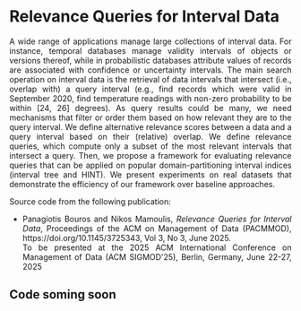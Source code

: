 # Relevance Queries for Interval Data

<p align="justify">
  A wide range of applications manage large collections of interval data. For instance, temporal databases manage validity intervals of objects or versions thereof, while in probabilistic databases attribute values of records are associated with confidence or uncertainty intervals. The main search operation on interval data is the retrieval of data intervals that intersect (i.e., overlap with) a query interval (e.g., find records which were valid in September 2020, find temperature readings with non-zero probability to be within [24, 26] degrees). As query results could be many, we need mechanisms that filter or order them based on how relevant they are to the query interval. We define alternative relevance scores between a data and a query interval based on their (relative) overlap. We define relevance queries, which compute only a subset of the most relevant intervals that intersect a query. Then, we propose a framework for evaluating relevance queries that can be applied on popular domain-partitioning interval indices (interval tree and HINT). We present experiments on real datasets that demonstrate the efficiency of our framework over baseline approaches.
</p>

Source code from the following publication:
- <p align="justify">Panagiotis Bouros and Nikos Mamoulis, <i>Relevance Queries for Interval Data</i>, Proceedings of the ACM on Management of Data (PACMMOD), https://doi.org/10.1145/3725343, Vol 3, No 3, June 2025.<br> 
  To be presented at the 2025 ACM International Conference on Management of Data (ACM SIGMOD'25), Berlin, Germany, June 22-27, 2025</p>

## Code soming soon
